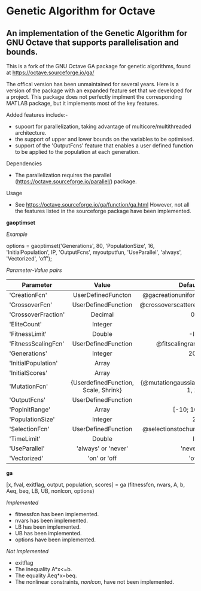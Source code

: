 # Genetic Algorithm for Octave
An implementation of the Genetic Algorithm for GNU Octave that supports parallelisation and bounds.  
---
This is a fork of the GNU Octave GA package for genetic algorithms, found at https://octave.sourceforge.io/ga/

The offical version has been unmaintained for several years.  Here is a version of the package with an expanded feature set that we developed for a project.  This package does not perfectly implment the corresponding MATLAB package, but it implements most of the key features. 

Added features include:-
- supoort for parallelization, taking advantage of multicore/multithreaded architecture. 
- the support of upper and lower bounds on the variables to be optimised.
- support of the 'OutputFcns' feature that enables a user defined function to be applied to the population at each generation. 

Dependencies
- The parallelization requires the parallel (https://octave.sourceforge.io/parallel/) package.  

Usage
 - See https://octave.sourceforge.io/ga/function/ga.html However, not all the features listed in the sourceforge package have been implemented.
 
**gaoptimset**

*Example*

options = gaoptimset('Generations', 80, 'PopulationSize', 16, 'InitialPopulation', IP, 'OutputFcns', myoutputfun, 'UseParallel', 'always', 'Vectorized', 'off');

*Parameter-Value pairs*

|Parameter|Value|Default|
|---------|:----:|-----:|
|'CreationFcn'|UserDefinedFuncton|@gacreationuniform|
|'CrossoverFcn'|UserDefinedFunction|@crossoverscattered|
|'CrossoverFraction'|Decimal|0.8|
|'EliteCount'|Integer|2|
|'FitnessLimit'|Double|-Inf|
|'FitnessScalingFcn'|UserDefinedFunction|@fitscalingrank|
|'Generations'|Integer|200|
|'InitialPopulation'|Array|[]|
|'InitialScores'|Array|[]|
|'MutationFcn'|{UserdefinedFunction, Scale, Shrink}|{@mutationgaussian, 1, 1}|
|'OutputFcns'|UserDefinedFunction|[]|
|'PopInitRange'|Array|[-10; 10]
|'PopulationSize'|Integer|20|
|'SelectionFcn'|UserDefinedFunction|@selectionstochunif|
|'TimeLimit'|Double|Inf|
|'UseParallel'|'always' or 'never'|'never'|
|'Vectorized'|'on' or 'off|'off'|


**ga**

[x, fval, exitflag, output, population, scores] = ga (fitnessfcn, nvars, A, b, Aeq, beq, LB, UB, nonlcon, options)

*Implemented*
- fitnessfcn has been implemented.
- nvars has been implemented.
- LB has been implemented.
- UB has been implemented.
- options have been implemented. 

*Not implemented*
- exitflag
- The inequality A\*x<=b.  
- The equality Aeq\*x=beq.
- The nonlinear constraints, *nonlcon*, have not been implemented.
